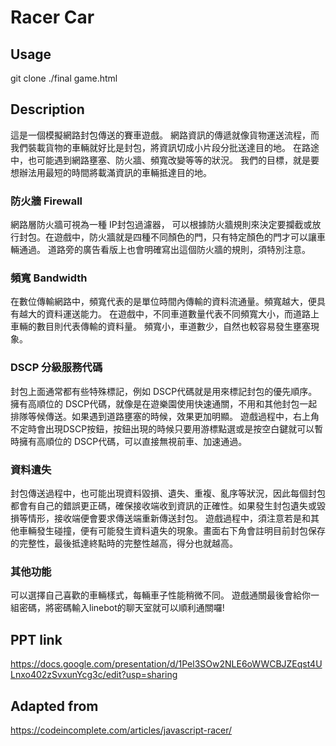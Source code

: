 # Racer Car

## Usage
git clone 
./final game.html
## Description
這是一個模擬網路封包傳送的賽車遊戲。
網路資訊的傳遞就像貨物運送流程，而我們裝載貨物的車輛就好比是封包，將資訊切成小片段分批送達目的地。
在路途中，也可能遇到網路壅塞、防火牆、頻寬改變等等的狀況。
我們的目標，就是要想辦法用最短的時間將載滿資訊的車輛抵達目的地。
### 防火牆 Firewall
網路層防火牆可視為一種 IP封包過濾器，
可以根據防火牆規則來決定要攔截或放行封包。在遊戲中，防火牆就是四種不同顏色的門，只有特定顏色的門才可以讓車輛通過。
道路旁的廣告看版上也會明確寫出這個防火牆的規則，須特別注意。
### 頻寬 Bandwidth
在數位傳輸網路中，頻寬代表的是單位時間內傳輸的資料流通量。頻寬越大，便具有越大的資料運送能力。
在遊戲中，不同車道數量代表不同頻寬大小，而道路上車輛的數目則代表傳輸的資料量。
頻寬小，車道數少，自然也較容易發生壅塞現象。
### DSCP 分級服務代碼
封包上面通常都有些特殊標記，例如 DSCP代碼就是用來標記封包的優先順序。
擁有高順位的 DSCP代碼，就像是在遊樂園使用快速通關，不用和其他封包一起排隊等候傳送。如果遇到道路壅塞的時候，效果更加明顯。
遊戲過程中，右上角不定時會出現DSCP按鈕，按鈕出現的時候只要用游標點選或是按空白鍵就可以暫時擁有高順位的 DSCP代碼，可以直接無視前車、加速通過。
### 資料遺失
封包傳送過程中，也可能出現資料毀損、遺失、重複、亂序等狀況，因此每個封包都會有自己的錯誤更正碼，確保接收端收到資訊的正確性。如果發生封包遺失或毀損等情形，接收端便會要求傳送端重新傳送封包。
遊戲過程中，須注意若是和其他車輛發生碰撞，便有可能發生資料遺失的現象。畫面右下角會註明目前封包保存的完整性，最後抵達終點時的完整性越高，得分也就越高。
### 其他功能
可以選擇自己喜歡的車輛樣式，每輛車子性能稍微不同。
遊戲通關最後會給你一組密碼，將密碼輸入linebot的聊天室就可以順利通關囉!
## PPT link
https://docs.google.com/presentation/d/1Pel3SOw2NLE6oWWCBJZEqst4ULnxo402zSvxunYcg3c/edit?usp=sharing
## Adapted from
https://codeincomplete.com/articles/javascript-racer/
